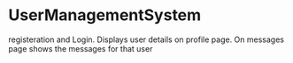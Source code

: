# UserManagementSystem

registeration and Login. 
Displays user details on profile page.
On messages page shows the messages for that user
